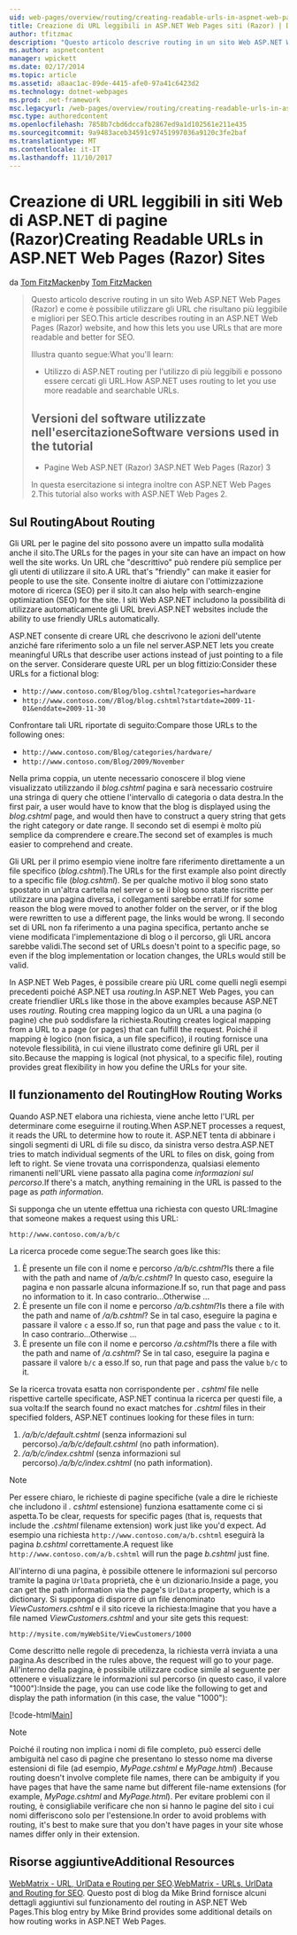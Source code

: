 ```yaml
---
uid: web-pages/overview/routing/creating-readable-urls-in-aspnet-web-pages-sites
title: Creazione di URL leggibili in ASP.NET Web Pages siti (Razor) | Documenti Microsoft
author: tfitzmac
description: "Questo articolo descrive routing in un sito Web ASP.NET Web Pages (Razor) e come è possibile utilizzare gli URL che risultano più leggibile e migliori per SEO. Sarà necessario..."
ms.author: aspnetcontent
manager: wpickett
ms.date: 02/17/2014
ms.topic: article
ms.assetid: a8aac1ac-89de-4415-afe0-97a41c6423d2
ms.technology: dotnet-webpages
ms.prod: .net-framework
msc.legacyurl: /web-pages/overview/routing/creating-readable-urls-in-aspnet-web-pages-sites
msc.type: authoredcontent
ms.openlocfilehash: 7858b7cbd6dccafb2867ed9a1d102561e211e435
ms.sourcegitcommit: 9a9483aceb34591c97451997036a9120c3fe2baf
ms.translationtype: MT
ms.contentlocale: it-IT
ms.lasthandoff: 11/10/2017
---
```

<a name="creating-readable-urls-in-aspnet-web-pages-razor-sites"></a><span data-ttu-id="42f49-104">Creazione di URL leggibili in siti Web di ASP.NET di pagine (Razor)</span><span class="sxs-lookup"><span data-stu-id="42f49-104">Creating Readable URLs in ASP.NET Web Pages (Razor) Sites</span></span>
====================
<span data-ttu-id="42f49-105">da [Tom FitzMacken](https://github.com/tfitzmac)</span><span class="sxs-lookup"><span data-stu-id="42f49-105">by [Tom FitzMacken](https://github.com/tfitzmac)</span></span>

> <span data-ttu-id="42f49-106">Questo articolo descrive routing in un sito Web ASP.NET Web Pages (Razor) e come è possibile utilizzare gli URL che risultano più leggibile e migliori per SEO.</span><span class="sxs-lookup"><span data-stu-id="42f49-106">This article describes routing in an ASP.NET Web Pages (Razor) website, and how this lets you use URLs that are more readable and better for SEO.</span></span>
> 
> <span data-ttu-id="42f49-107">Illustra quanto segue:</span><span class="sxs-lookup"><span data-stu-id="42f49-107">What you'll learn:</span></span>
> 
> - <span data-ttu-id="42f49-108">Utilizzo di ASP.NET routing per l'utilizzo di più leggibili e possono essere cercati gli URL.</span><span class="sxs-lookup"><span data-stu-id="42f49-108">How ASP.NET uses routing to let you use more readable and searchable URLs.</span></span>
>   
> 
> ## <a name="software-versions-used-in-the-tutorial"></a><span data-ttu-id="42f49-109">Versioni del software utilizzate nell'esercitazione</span><span class="sxs-lookup"><span data-stu-id="42f49-109">Software versions used in the tutorial</span></span>
> 
> 
> - <span data-ttu-id="42f49-110">Pagine Web ASP.NET (Razor) 3</span><span class="sxs-lookup"><span data-stu-id="42f49-110">ASP.NET Web Pages (Razor) 3</span></span>
>   
> 
> <span data-ttu-id="42f49-111">In questa esercitazione si integra inoltre con ASP.NET Web Pages 2.</span><span class="sxs-lookup"><span data-stu-id="42f49-111">This tutorial also works with ASP.NET Web Pages 2.</span></span>


## <a name="about-routing"></a><span data-ttu-id="42f49-112">Sul Routing</span><span class="sxs-lookup"><span data-stu-id="42f49-112">About Routing</span></span>

<span data-ttu-id="42f49-113">Gli URL per le pagine del sito possono avere un impatto sulla modalità anche il sito.</span><span class="sxs-lookup"><span data-stu-id="42f49-113">The URLs for the pages in your site can have an impact on how well the site works.</span></span> <span data-ttu-id="42f49-114">Un URL che &quot;descrittivo&quot; può rendere più semplice per gli utenti di utilizzare il sito.</span><span class="sxs-lookup"><span data-stu-id="42f49-114">A URL that's &quot;friendly&quot; can make it easier for people to use the site.</span></span> <span data-ttu-id="42f49-115">Consente inoltre di aiutare con l'ottimizzazione motore di ricerca (SEO) per il sito.</span><span class="sxs-lookup"><span data-stu-id="42f49-115">It can also help with search-engine optimization (SEO) for the site.</span></span> <span data-ttu-id="42f49-116">I siti Web ASP.NET includono la possibilità di utilizzare automaticamente gli URL brevi.</span><span class="sxs-lookup"><span data-stu-id="42f49-116">ASP.NET websites include the ability to use friendly URLs automatically.</span></span>

<span data-ttu-id="42f49-117">ASP.NET consente di creare URL che descrivono le azioni dell'utente anziché fare riferimento solo a un file nel server.</span><span class="sxs-lookup"><span data-stu-id="42f49-117">ASP.NET lets you create meaningful URLs that describe user actions instead of just pointing to a file on the server.</span></span> <span data-ttu-id="42f49-118">Considerare queste URL per un blog fittizio:</span><span class="sxs-lookup"><span data-stu-id="42f49-118">Consider these URLs for a fictional blog:</span></span>

- `http://www.contoso.com/Blog/blog.cshtml?categories=hardware`
- `http://www.contoso.com//Blog/blog.cshtml?startdate=2009-11-01&enddate=2009-11-30`

<span data-ttu-id="42f49-119">Confrontare tali URL riportate di seguito:</span><span class="sxs-lookup"><span data-stu-id="42f49-119">Compare those URLs to the following ones:</span></span>

- `http://www.contoso.com/Blog/categories/hardware/`
- `http://www.contoso.com/Blog/2009/November`

<span data-ttu-id="42f49-120">Nella prima coppia, un utente necessario conoscere il blog viene visualizzato utilizzando il *blog.cshtml* pagina e sarà necessario costruire una stringa di query che ottiene l'intervallo di categoria o data destra.</span><span class="sxs-lookup"><span data-stu-id="42f49-120">In the first pair, a user would have to know that the blog is displayed using the *blog.cshtml* page, and would then have to construct a query string that gets the right category or date range.</span></span> <span data-ttu-id="42f49-121">Il secondo set di esempi è molto più semplice da comprendere e creare.</span><span class="sxs-lookup"><span data-stu-id="42f49-121">The second set of examples is much easier to comprehend and create.</span></span>

<span data-ttu-id="42f49-122">Gli URL per il primo esempio viene inoltre fare riferimento direttamente a un file specifico (*blog.cshtml*).</span><span class="sxs-lookup"><span data-stu-id="42f49-122">The URLs for the first example also point directly to a specific file (*blog.cshtml*).</span></span> <span data-ttu-id="42f49-123">Se per qualche motivo il blog sono stato spostato in un'altra cartella nel server o se il blog sono state riscritte per utilizzare una pagina diversa, i collegamenti sarebbe errati.</span><span class="sxs-lookup"><span data-stu-id="42f49-123">If for some reason the blog were moved to another folder on the server, or if the blog were rewritten to use a different page, the links would be wrong.</span></span> <span data-ttu-id="42f49-124">Il secondo set di URL non fa riferimento a una pagina specifica, pertanto anche se viene modificata l'implementazione di blog o il percorso, gli URL ancora sarebbe validi.</span><span class="sxs-lookup"><span data-stu-id="42f49-124">The second set of URLs doesn't point to a specific page, so even if the blog implementation or location changes, the URLs would still be valid.</span></span>

<span data-ttu-id="42f49-125">In ASP.NET Web Pages, è possibile creare più URL come quelli negli esempi precedenti poiché ASP.NET usa *routing*.</span><span class="sxs-lookup"><span data-stu-id="42f49-125">In ASP.NET Web Pages, you can create friendlier URLs like those in the above examples because ASP.NET uses *routing*.</span></span> <span data-ttu-id="42f49-126">Routing crea mapping logico da un URL a una pagina (o pagine) che può soddisfare la richiesta.</span><span class="sxs-lookup"><span data-stu-id="42f49-126">Routing creates logical mapping from a URL to a page (or pages) that can fulfill the request.</span></span> <span data-ttu-id="42f49-127">Poiché il mapping è logico (non fisica, a un file specifico), il routing fornisce una notevole flessibilità, in cui viene illustrato come definire gli URL per il sito.</span><span class="sxs-lookup"><span data-stu-id="42f49-127">Because the mapping is logical (not physical, to a specific file), routing provides great flexibility in how you define the URLs for your site.</span></span>

## <a name="how-routing-works"></a><span data-ttu-id="42f49-128">Il funzionamento del Routing</span><span class="sxs-lookup"><span data-stu-id="42f49-128">How Routing Works</span></span>

<span data-ttu-id="42f49-129">Quando ASP.NET elabora una richiesta, viene anche letto l'URL per determinare come eseguirne il routing.</span><span class="sxs-lookup"><span data-stu-id="42f49-129">When ASP.NET processes a request, it reads the URL to determine how to route it.</span></span> <span data-ttu-id="42f49-130">ASP.NET tenta di abbinare i singoli segmenti di URL di file su disco, da sinistra verso destra.</span><span class="sxs-lookup"><span data-stu-id="42f49-130">ASP.NET tries to match individual segments of the URL to files on disk, going from left to right.</span></span> <span data-ttu-id="42f49-131">Se viene trovata una corrispondenza, qualsiasi elemento rimanenti nell'URL viene passato alla pagina come *informazioni sul percorso*.</span><span class="sxs-lookup"><span data-stu-id="42f49-131">If there's a match, anything remaining in the URL is passed to the page as *path information*.</span></span>

<span data-ttu-id="42f49-132">Si supponga che un utente effettua una richiesta con questo URL:</span><span class="sxs-lookup"><span data-stu-id="42f49-132">Imagine that someone makes a request using this URL:</span></span>

`http://www.contoso.com/a/b/c`

<span data-ttu-id="42f49-133">La ricerca procede come segue:</span><span class="sxs-lookup"><span data-stu-id="42f49-133">The search goes like this:</span></span>

1. <span data-ttu-id="42f49-134">È presente un file con il nome e percorso */a/b/c.cshtml*?</span><span class="sxs-lookup"><span data-stu-id="42f49-134">Is there a file with the path and name of */a/b/c.cshtml*?</span></span> <span data-ttu-id="42f49-135">In questo caso, eseguire la pagina e non passarle alcuna informazione.</span><span class="sxs-lookup"><span data-stu-id="42f49-135">If so, run that page and pass no information to it.</span></span> <span data-ttu-id="42f49-136">In caso contrario...</span><span class="sxs-lookup"><span data-stu-id="42f49-136">Otherwise ...</span></span>
2. <span data-ttu-id="42f49-137">È presente un file con il nome e percorso */a/b.cshtml*?</span><span class="sxs-lookup"><span data-stu-id="42f49-137">Is there a file with the path and name of */a/b.cshtml*?</span></span> <span data-ttu-id="42f49-138">Se in tal caso, eseguire la pagina e passare il valore `c` a esso.</span><span class="sxs-lookup"><span data-stu-id="42f49-138">If so, run that page and pass the value `c` to it.</span></span> <span data-ttu-id="42f49-139">In caso contrario...</span><span class="sxs-lookup"><span data-stu-id="42f49-139">Otherwise …</span></span>
3. <span data-ttu-id="42f49-140">È presente un file con il nome e percorso */a.cshtml*?</span><span class="sxs-lookup"><span data-stu-id="42f49-140">Is there a file with the path and name of */a.cshtml*?</span></span> <span data-ttu-id="42f49-141">Se in tal caso, eseguire la pagina e passare il valore `b/c` a esso.</span><span class="sxs-lookup"><span data-stu-id="42f49-141">If so, run that page and pass the value `b/c` to it.</span></span>

<span data-ttu-id="42f49-142">Se la ricerca trovata esatta non corrispondente per *. cshtml* file nelle rispettive cartelle specificate, ASP.NET continua la ricerca per questi file, a sua volta:</span><span class="sxs-lookup"><span data-stu-id="42f49-142">If the search found no exact matches for *.cshtml* files in their specified folders, ASP.NET continues looking for these files in turn:</span></span>

1. <span data-ttu-id="42f49-143">*/a/b/c/default.cshtml* (senza informazioni sul percorso).</span><span class="sxs-lookup"><span data-stu-id="42f49-143">*/a/b/c/default.cshtml* (no path information).</span></span>
2. <span data-ttu-id="42f49-144">*/a/b/c/index.cshtml* (senza informazioni sul percorso).</span><span class="sxs-lookup"><span data-stu-id="42f49-144">*/a/b/c/index.cshtml* (no path information).</span></span>

> [!NOTE]
> <span data-ttu-id="42f49-145">Per essere chiaro, le richieste di pagine specifiche (vale a dire le richieste che includono il *. cshtml* estensione) funziona esattamente come ci si aspetta.</span><span class="sxs-lookup"><span data-stu-id="42f49-145">To be clear, requests for specific pages (that is, requests that include the *.cshtml* filename extension) work just like you'd expect.</span></span> <span data-ttu-id="42f49-146">Ad esempio una richiesta `http://www.contoso.com/a/b.cshtml` eseguirà la pagina *b.cshtml* correttamente.</span><span class="sxs-lookup"><span data-stu-id="42f49-146">A request like `http://www.contoso.com/a/b.cshtml` will run the page *b.cshtml* just fine.</span></span>


<span data-ttu-id="42f49-147">All'interno di una pagina, è possibile ottenere le informazioni sul percorso tramite la pagina `UrlData` proprietà, che è un dizionario.</span><span class="sxs-lookup"><span data-stu-id="42f49-147">Inside a page, you can get the path information via the page's `UrlData` property, which is a dictionary.</span></span> <span data-ttu-id="42f49-148">Si supponga di disporre di un file denominato *ViewCustomers.cshtml* e il sito riceve la richiesta:</span><span class="sxs-lookup"><span data-stu-id="42f49-148">Imagine that you have a file named *ViewCustomers.cshtml* and your site gets this request:</span></span>

`http://mysite.com/myWebSite/ViewCustomers/1000`

<span data-ttu-id="42f49-149">Come descritto nelle regole di precedenza, la richiesta verrà inviata a una pagina.</span><span class="sxs-lookup"><span data-stu-id="42f49-149">As described in the rules above, the request will go to your page.</span></span> <span data-ttu-id="42f49-150">All'interno della pagina, è possibile utilizzare codice simile al seguente per ottenere e visualizzare le informazioni sul percorso (in questo caso, il valore &quot;1000&quot;):</span><span class="sxs-lookup"><span data-stu-id="42f49-150">Inside the page, you can use code like the following to get and display the path information (in this case, the value &quot;1000&quot;):</span></span>

[!code-html[Main](creating-readable-urls-in-aspnet-web-pages-sites/samples/sample1.html)]

> [!NOTE]
> <span data-ttu-id="42f49-151">Poiché il routing non implica i nomi di file completo, può esserci delle ambiguità nel caso di pagine che presentano lo stesso nome ma diverse estensioni di file (ad esempio, *MyPage.cshtml* e *MyPage.html*) .</span><span class="sxs-lookup"><span data-stu-id="42f49-151">Because routing doesn't involve complete file names, there can be ambiguity if you have pages that have the same name but different file-name extensions (for example, *MyPage.cshtml* and *MyPage.html*).</span></span> <span data-ttu-id="42f49-152">Per evitare problemi con il routing, è consigliabile verificare che non si hanno le pagine del sito i cui nomi differiscono solo per l'estensione.</span><span class="sxs-lookup"><span data-stu-id="42f49-152">In order to avoid problems with routing, it's best to make sure that you don't have pages in your site whose names differ only in their extension.</span></span>


<a id="Additional_Resources"></a>
## <a name="additional-resources"></a><span data-ttu-id="42f49-153">Risorse aggiuntive</span><span class="sxs-lookup"><span data-stu-id="42f49-153">Additional Resources</span></span>

<span data-ttu-id="42f49-154">[WebMatrix - URL, UrlData e Routing per SEO](http://www.mikesdotnetting.com/Article/165/WebMatrix-URLs-UrlData-and-Routing-for-SEO).</span><span class="sxs-lookup"><span data-stu-id="42f49-154">[WebMatrix - URLs, UrlData and Routing for SEO](http://www.mikesdotnetting.com/Article/165/WebMatrix-URLs-UrlData-and-Routing-for-SEO).</span></span> <span data-ttu-id="42f49-155">Questo post di blog da Mike Brind fornisce alcuni dettagli aggiuntivi sul funzionamento del routing in ASP.NET Web Pages.</span><span class="sxs-lookup"><span data-stu-id="42f49-155">This blog entry by Mike Brind provides some additional details on how routing works in ASP.NET Web Pages.</span></span>
